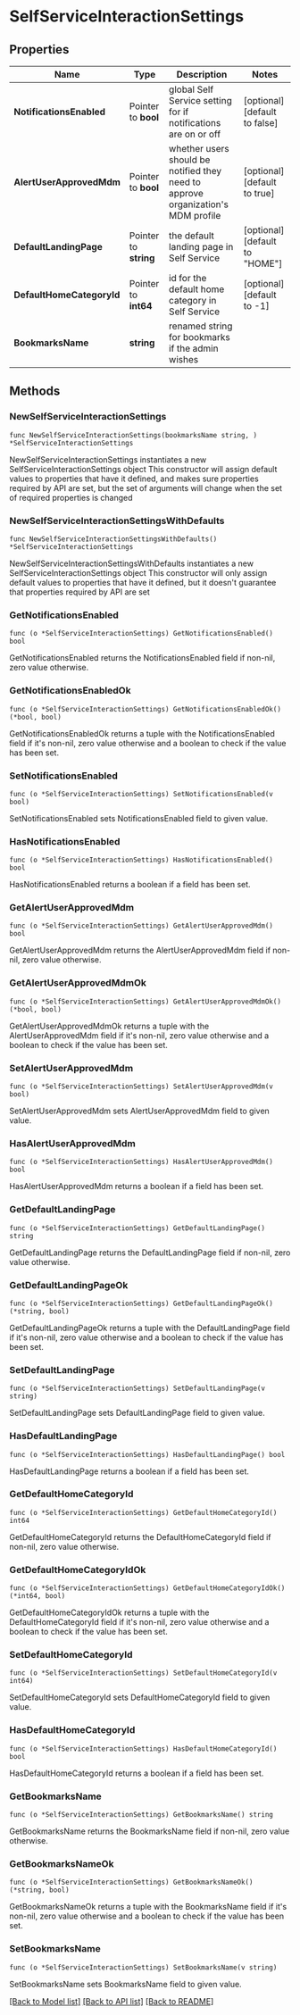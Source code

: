 # SelfServiceInteractionSettings

## Properties

Name | Type | Description | Notes
------------ | ------------- | ------------- | -------------
**NotificationsEnabled** | Pointer to **bool** | global Self Service setting for if notifications are on or off  | [optional] [default to false]
**AlertUserApprovedMdm** | Pointer to **bool** | whether users should be notified they need to approve organization&#39;s MDM profile  | [optional] [default to true]
**DefaultLandingPage** | Pointer to **string** | the default landing page in Self Service  | [optional] [default to "HOME"]
**DefaultHomeCategoryId** | Pointer to **int64** | id for the default home category in Self Service  | [optional] [default to -1]
**BookmarksName** | **string** | renamed string for bookmarks if the admin wishes  | 

## Methods

### NewSelfServiceInteractionSettings

`func NewSelfServiceInteractionSettings(bookmarksName string, ) *SelfServiceInteractionSettings`

NewSelfServiceInteractionSettings instantiates a new SelfServiceInteractionSettings object
This constructor will assign default values to properties that have it defined,
and makes sure properties required by API are set, but the set of arguments
will change when the set of required properties is changed

### NewSelfServiceInteractionSettingsWithDefaults

`func NewSelfServiceInteractionSettingsWithDefaults() *SelfServiceInteractionSettings`

NewSelfServiceInteractionSettingsWithDefaults instantiates a new SelfServiceInteractionSettings object
This constructor will only assign default values to properties that have it defined,
but it doesn't guarantee that properties required by API are set

### GetNotificationsEnabled

`func (o *SelfServiceInteractionSettings) GetNotificationsEnabled() bool`

GetNotificationsEnabled returns the NotificationsEnabled field if non-nil, zero value otherwise.

### GetNotificationsEnabledOk

`func (o *SelfServiceInteractionSettings) GetNotificationsEnabledOk() (*bool, bool)`

GetNotificationsEnabledOk returns a tuple with the NotificationsEnabled field if it's non-nil, zero value otherwise
and a boolean to check if the value has been set.

### SetNotificationsEnabled

`func (o *SelfServiceInteractionSettings) SetNotificationsEnabled(v bool)`

SetNotificationsEnabled sets NotificationsEnabled field to given value.

### HasNotificationsEnabled

`func (o *SelfServiceInteractionSettings) HasNotificationsEnabled() bool`

HasNotificationsEnabled returns a boolean if a field has been set.

### GetAlertUserApprovedMdm

`func (o *SelfServiceInteractionSettings) GetAlertUserApprovedMdm() bool`

GetAlertUserApprovedMdm returns the AlertUserApprovedMdm field if non-nil, zero value otherwise.

### GetAlertUserApprovedMdmOk

`func (o *SelfServiceInteractionSettings) GetAlertUserApprovedMdmOk() (*bool, bool)`

GetAlertUserApprovedMdmOk returns a tuple with the AlertUserApprovedMdm field if it's non-nil, zero value otherwise
and a boolean to check if the value has been set.

### SetAlertUserApprovedMdm

`func (o *SelfServiceInteractionSettings) SetAlertUserApprovedMdm(v bool)`

SetAlertUserApprovedMdm sets AlertUserApprovedMdm field to given value.

### HasAlertUserApprovedMdm

`func (o *SelfServiceInteractionSettings) HasAlertUserApprovedMdm() bool`

HasAlertUserApprovedMdm returns a boolean if a field has been set.

### GetDefaultLandingPage

`func (o *SelfServiceInteractionSettings) GetDefaultLandingPage() string`

GetDefaultLandingPage returns the DefaultLandingPage field if non-nil, zero value otherwise.

### GetDefaultLandingPageOk

`func (o *SelfServiceInteractionSettings) GetDefaultLandingPageOk() (*string, bool)`

GetDefaultLandingPageOk returns a tuple with the DefaultLandingPage field if it's non-nil, zero value otherwise
and a boolean to check if the value has been set.

### SetDefaultLandingPage

`func (o *SelfServiceInteractionSettings) SetDefaultLandingPage(v string)`

SetDefaultLandingPage sets DefaultLandingPage field to given value.

### HasDefaultLandingPage

`func (o *SelfServiceInteractionSettings) HasDefaultLandingPage() bool`

HasDefaultLandingPage returns a boolean if a field has been set.

### GetDefaultHomeCategoryId

`func (o *SelfServiceInteractionSettings) GetDefaultHomeCategoryId() int64`

GetDefaultHomeCategoryId returns the DefaultHomeCategoryId field if non-nil, zero value otherwise.

### GetDefaultHomeCategoryIdOk

`func (o *SelfServiceInteractionSettings) GetDefaultHomeCategoryIdOk() (*int64, bool)`

GetDefaultHomeCategoryIdOk returns a tuple with the DefaultHomeCategoryId field if it's non-nil, zero value otherwise
and a boolean to check if the value has been set.

### SetDefaultHomeCategoryId

`func (o *SelfServiceInteractionSettings) SetDefaultHomeCategoryId(v int64)`

SetDefaultHomeCategoryId sets DefaultHomeCategoryId field to given value.

### HasDefaultHomeCategoryId

`func (o *SelfServiceInteractionSettings) HasDefaultHomeCategoryId() bool`

HasDefaultHomeCategoryId returns a boolean if a field has been set.

### GetBookmarksName

`func (o *SelfServiceInteractionSettings) GetBookmarksName() string`

GetBookmarksName returns the BookmarksName field if non-nil, zero value otherwise.

### GetBookmarksNameOk

`func (o *SelfServiceInteractionSettings) GetBookmarksNameOk() (*string, bool)`

GetBookmarksNameOk returns a tuple with the BookmarksName field if it's non-nil, zero value otherwise
and a boolean to check if the value has been set.

### SetBookmarksName

`func (o *SelfServiceInteractionSettings) SetBookmarksName(v string)`

SetBookmarksName sets BookmarksName field to given value.



[[Back to Model list]](../README.md#documentation-for-models) [[Back to API list]](../README.md#documentation-for-api-endpoints) [[Back to README]](../README.md)


